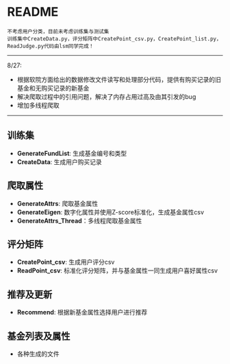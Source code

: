 # README

`不考虑用户分类，目前未考虑训练集与测试集`  
`训练集中CreateData.py，评分矩阵中CreatePoint_csv.py，CreatePoint_list.py，ReadJudge.py代码由lsm同学完成！`

***
8/27:

* 根据软院方面给出的数据修改文件读写和处理部分代码，提供有购买记录的旧基金和无购买记录的新基金
* 解决爬取过程中的引用问题，解决了内存占用过高及由其引发的bug
* 增加多线程爬取

***

## 训练集

* **GenerateFundList**: 生成基金编号和类型
* **CreateData**: 生成用户购买记录

## 爬取属性

* **GenerateAttrs**: 爬取基金属性
* **GenerateEigen**: 数字化属性并使用Z-score标准化，生成基金属性csv
* **GenerateAttrs_Thread**：多线程爬取基金属性

## 评分矩阵

* **CreatePoint_csv**: 生成用户评分csv
* **ReadPoint_csv**: 标准化评分矩阵，并与基金属性一同生成用户喜好属性csv

## 推荐及更新

* **Recommend**: 根据新基金属性选择用户进行推荐

## 基金列表及属性

* 各种生成的文件
